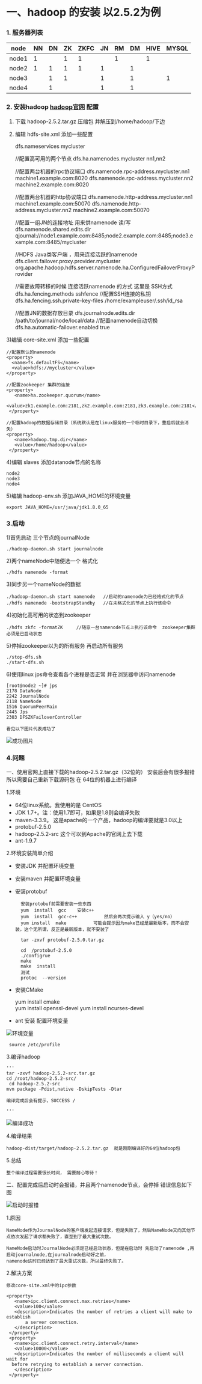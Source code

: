 # 一、hadoop 的安装  以2.5.2为例
### 1. 服务器列表

node  | NN  | DN  |ZK  | ZKFC | JN  | RM | DM  | HIVE | MYSQL
---   | --- | --- | ---| -----| --- | ---| --- | ---  | ----
node1 | 1   |     | 1  |   1  |     | 1  |     |  1   |
node2 | 1   | 1   | 1  |   1  |  1  |    | 1   |      |
node3 |     | 1   | 1  |      |  1  |    | 1   |      |   1
node4 |     | 1   |    |      |  1  |    | 1   |      |
	
### 2. 安装hadoop [hadoop官网](http://hadoop.apache.org/docs/r2.5.2/hadoop-project-dist/hadoop-hdfs/HDFSHighAvailabilityWithQJM.html) 配置

1) 下载 hadoop-2.5.2.tar.gz 压缩包 并解压到/home/hadoop/下边<br/>
2) 编辑 hdfs-site.xml 添加一些配置
	
	<property>
	  <name>dfs.nameservices</name>
	  <value>mycluster</value>
	</property>
	
	//配置高可用的两个节点
	<property>
	  <name>dfs.ha.namenodes.mycluster</name>
	  <value>nn1,nn2</value>
	</property>
	
	//配置两台机器的rpc协议端口
	<property>
	  <name>dfs.namenode.rpc-address.mycluster.nn1</name>
	  <value>machine1.example.com:8020</value>
	</property>
	<property>
	  <name>dfs.namenode.rpc-address.mycluster.nn2</name>
	  <value>machine2.example.com:8020</value>
	</property>
	
	//配置两台机器的http协议端口
	<property>
	  <name>dfs.namenode.http-address.mycluster.nn1</name>
	  <value>machine1.example.com:50070</value>
	</property>
	<property>
	  <name>dfs.namenode.http-address.mycluster.nn2</name>
	  <value>machine2.example.com:50070</value>
	</property>
	
	//配置一组JN的连接地址 用来供namenode 读/写
	<property>
	  <name>dfs.namenode.shared.edits.dir</name>
	  <value>qjournal://node1.example.com:8485;node2.example.com:8485;node3.example.com:8485/mycluster</value>
	</property>
	
	//HDFS Java类客户端 ，用来连接活跃的namenode
	<property>
	  <name>dfs.client.failover.proxy.provider.mycluster</name>
	  <value>org.apache.hadoop.hdfs.server.namenode.ha.ConfiguredFailoverProxyProvider</value>
	</property>
	
	//需要故障转移的时候 连接活跃namenode 的方式  这里是 SSH方式
	<property>
	  <name>dfs.ha.fencing.methods</name>
	  <value>sshfence</value>
	</property>
	//配置SSH连接的私钥 
	<property>
	  <name>dfs.ha.fencing.ssh.private-key-files</name>
	  <value>/home/exampleuser/.ssh/id_rsa</value>
	</property>
	
	//配置JN的数据存放目录
	<property>
	  <name>dfs.journalnode.edits.dir</name>
	  <value>/path/to/journal/node/local/data</value>
	</property>
	//配置namenode自动切换
	<property>
	   <name>dfs.ha.automatic-failover.enabled</name>
	   <value>true</value>
	 </property>

3)编辑 core-site.xml 添加一些配置
	
	//配置默认的namenode
	<property>
	  <name>fs.defaultFS</name>
	  <value>hdfs://mycluster</value>
	</property>
	
	//配置zookeeper 集群的连接
	<property>
	   <name>ha.zookeeper.quorum</name>
	   <value>zk1.example.com:2181,zk2.example.com:2181,zk3.example.com:2181</value>
	 </property>
	 
	//配置hadoop的数据存储目录（系统默认是在linux服务的一个临时目录下，重启后就会消失）
	<property>
	   <name>hadoop.tmp.dir</name>
	   <value>/home/hadoop</value>
	 </property>
	
4)编辑 slaves 添加datanode节点的名称

	node2
	node3
	node4
	
5)编辑 hadoop-env.sh 添加JAVA_HOME的环境变量
	
	export JAVA_HOME=/usr/java/jdk1.8.0_65
	
### 3.启动
	
1)首先启动 三个节点的journalNode 
	
	./hadoop-daemon.sh start journalnode 
	
2)两个nameNode中随便选一个 格式化
	
	./hdfs namenode -format
	
3)同步另一个nameNode的数据

	./hadoop-daemon.sh start namenode   //启动的namenode为已经格式化的节点
	./hdfs namenode -bootstrapStandby   //在未格式化的节点上执行该命令
	
4)初始化高可用的状态到zookeeper
	
	./hdfs zkfc -formatZK     //随意一台namenode节点上执行该命令  zookeeper集群必须是已启动状态
	
5)停掉zookeeper以为的所有服务  再启动所有服务

	./stop-dfs.sh
	./start-dfs.sh 
	
	
6)使用linux jps命令查看各个进程是否正常  并在浏览器中访问namenode

	[root@node2 ~]# jps
	2178 DataNode
	2242 JournalNode
	2118 NameNode
	1516 QuorumPeerMain
	2445 Jps
	2303 DFSZKFailoverController
	
	看见以下图片代表成功了	
![成功图片](../image/hadoop_2.png)

### 4.问题

一、使用官网上直接下载的hadoop-2.5.2.tar.gz（32位的） 安装后会有很多报错 所以需要自己重新下载源码包 在 64位的机器上进行编译

1.环境
	
* 64位linux系统。我使用的是 CentOS
* JDK 1.7+。注：使用1.7即可，如果是1.8则会编译失败
* maven-3.3.9。 这是apache的一个产品，hadoop的编译要就是3.0以上
* protobuf-2.5.0
* hadoop-2.5.2-src 这个可以到Apache的官网上去下载
* ant-1.9.7

2.环境安装简单介绍

* 安装JDK 并配置环境变量
* 安装maven 并配置环境变量
* 安装protobuf

		安装protobuf前需要安装一些东西
		yum  install  gcc    安装c++
	  	yum  install  gcc-c++          然后会两次提示输入 y（yes/no）
	  	yum install  make          可能会提示因为make已经是最新版本，而不会安装，这个无所谓，反正是最新版本，就不安装了
	  	
	  	tar -zxvf protobuf-2.5.0.tar.gz
		
		cd  /protobuf-2.5.0
		./configrue
		make
		make  install
		测试  
		protoc  --version

* 安装CMake

	yum  install  cmake     
    yum  install  openssl-devel
    yum  install  ncurses-devel

* ant 安装 配置环境变量

![环境变量](../image/hadoop_3.png)
	
	 source /etc/profile

3.编译hadoop

	'''
	tar -zxvf hadoop-2.5.2-src.tar.gz
	cd /root/hadoop-2.5.2-src/
     cd hadoop-2.5.2-src
	mvn package -Pdist,native -DskipTests -Dtar
	
	编译完成后会有提示，SUCCESS /
	
	'''
![编译成功](../image/hadoop_4.png)

4.编译结果
	
	hadoop-dist/target/hadoop-2.5.2.tar.gz  就是刚刚编译好的64位hadoop包 
	
5.总结
	
	整个编译过程需要很长时间， 需要耐心等待！ 
	
二、配置完成后启动时会报错，并且两个namenode节点，会停掉  错误信息如下图

![启动时报错](../image/hadoop_1.png)

1.原因

	NameNode作为JournalNode的客户端发起连接请求，但是失败了，然后NameNode又向其他节点依次发起了请求都失败了，直至到了最大重试次数。
	
	NameNode启动时JournalNode必须是已经启动状态，但是在启动时 先启动了namenode ,再启动journalnode,在journalnode启动好之前，
	namenode这时已经达到了最大重试次数，所以最终失败了。
	
2.解决方案

	修改core-site.xml中的ipc参数
	
	<property>
	   <name>ipc.client.connect.max.retries</name>
	   <value>100</value>
	   <description>Indicates the number of retries a client will make to establish
	       a server connection.
	   </description>
	 </property>
	 <property>
	   <name>ipc.client.connect.retry.interval</name>
	   <value>10000</value>
	   <description>Indicates the number of milliseconds a client will wait for
	  before retrying to establish a server connection.
	   </description>
	 </property>
